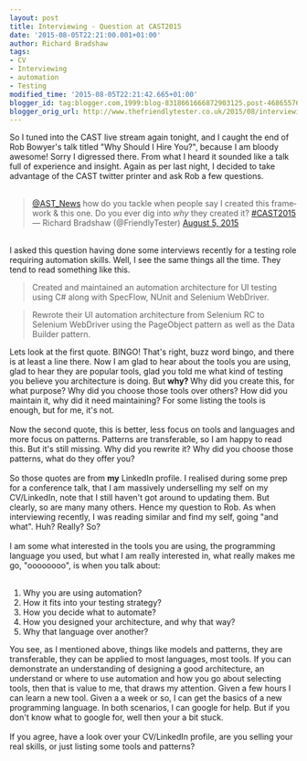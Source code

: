 ```yaml
---
layout: post
title: Interviewing - Question at CAST2015
date: '2015-08-05T22:21:00.001+01:00'
author: Richard Bradshaw
tags:
- CV
- Interviewing
- automation
- Testing
modified_time: '2015-08-05T22:21:42.665+01:00'
blogger_id: tag:blogger.com,1999:blog-8318661666872903125.post-4686557657219353300
blogger_orig_url: http://www.thefriendlytester.co.uk/2015/08/interviewing-question-at-cast2015.html
---
```


So I tuned into the CAST live stream again tonight, and I caught the end of Rob Bowyer's talk titled "Why Should I Hire You?", because I am bloody awesome! Sorry I digressed there. From what I heard it sounded like a talk full of experience and insight. Again as per last night, I decided to take advantage of the CAST twitter printer and ask Rob a few questions.<br /><br /><blockquote class="twitter-tweet" data-partner="tweetdeck"><div dir="ltr" lang="en"><a href="https://twitter.com/AST_News">@AST_News</a> how do you tackle when people say I created this framework &amp; this one. Do you ever dig into *why* they created it? <a href="https://twitter.com/hashtag/CAST2015?src=hash">#CAST2015</a></div>— Richard Bradshaw (@FriendlyTester) <a href="https://twitter.com/FriendlyTester/status/629019403372351488">August 5, 2015</a></blockquote><br />I asked this question having done some interviews recently for a testing role requiring automation skills. Well, I see the same things all the time. They tend to read something like this.<br /><blockquote class="tr_bq">Created and maintained an automation architecture for UI testing using C# along with SpecFlow, NUnit and Selenium WebDriver.</blockquote><blockquote class="tr_bq">Rewrote their UI automation architecture from Selenium RC to Selenium WebDriver using the PageObject pattern as well as the Data Builder pattern.</blockquote>Lets look at the first quote. BINGO! That's right, buzz word bingo, and there is at least a line there. Now I am glad to hear about the tools you are using, glad to hear they are popular tools, glad you told me what kind of testing you believe you architecture is doing. But <b>why? </b>Why did you create this, for what purpose? Why did you choose those tools over others? How did you maintain it, why did it need maintaining? For some listing the tools is enough, but for me, it's not.<br /><br />Now the second quote, this is better, less focus on tools and languages and more focus on patterns. Patterns are transferable, so I am happy to read this. But it's still missing. Why did you rewrite it? Why did you choose those patterns, what do they offer you?<br /><br />So those quotes are from <b>my</b> LinkedIn profile. I realised during some prep for a conference talk, that I am massively underselling my self on my CV/LinkedIn, note that I still haven't got around to updating them. But clearly, so are many many others. Hence my question to Rob. As when interviewing recently, I was reading similar and find my self, going "and what". Huh? Really? So?<br /><br />I am some what interested in the tools you are using, the programming language you used, but what I am really interested in, what really makes me go, "oooooooo", is when you talk about:<br /><br /><ol><li>Why you are using automation?</li><li>How it fits into your testing strategy?</li><li>How you decide what to automate?</li><li>How you designed your architecture, and why that way?</li><li>Why that language over another?</li></ol><div>You see, as I mentioned above, things like models and patterns, they are transferable, they can be applied to most languages, most tools. If you can demonstrate an understanding of designing a good architecture, an understand or where to use automation and how you go about selecting tools, then that is value to me, that draws my attention. Given a few hours I can learn a new tool. Given a a week or so, I can get the basics of a new programming language. In both scenarios, I can google for help. But if you don't know what to google for, well then your a bit stuck. &nbsp;</div><div><br /></div><div>If you agree, have a look over your CV/LinkedIn profile, are you selling your real skills, or just listing some tools and patterns?&nbsp;</div><div><br /></div><div><br /></div><div><br /></div><div><br /></div>